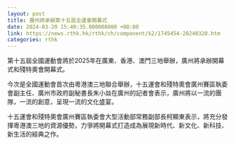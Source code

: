 ```yaml
---
layout: post
title: 廣州將承辦第十五屆全運會開幕式
date: 2024-03-20 15:40:35.000000000 +08:00
link: https://news.rthk.hk/rthk/ch/component/k2/1745454-20240320.htm
categories: rthk
---
```


第十五屆全國運動會將於2025年在廣東、香港、澳門三地舉辦，廣州將承辦開幕式和殘特奧會開幕式。

今次是全國運動會首次由粵港澳三地聯合舉辦，十五運會和殘特奧會廣州賽區執委會副主任、廣州市政府副秘書長朱小燚在廣州的記者會表示，廣州將以一流的團隊，一流的創意，呈現一流的文化盛宴。

十五運會和殘特奧會廣州賽區執委會大型活動部常務副部長柯顯東表示，將充分發揮粵港澳三地的資源優勢，力爭將開幕式打造成為展現新時代、新文化、新科技、新生活的經典之作。
